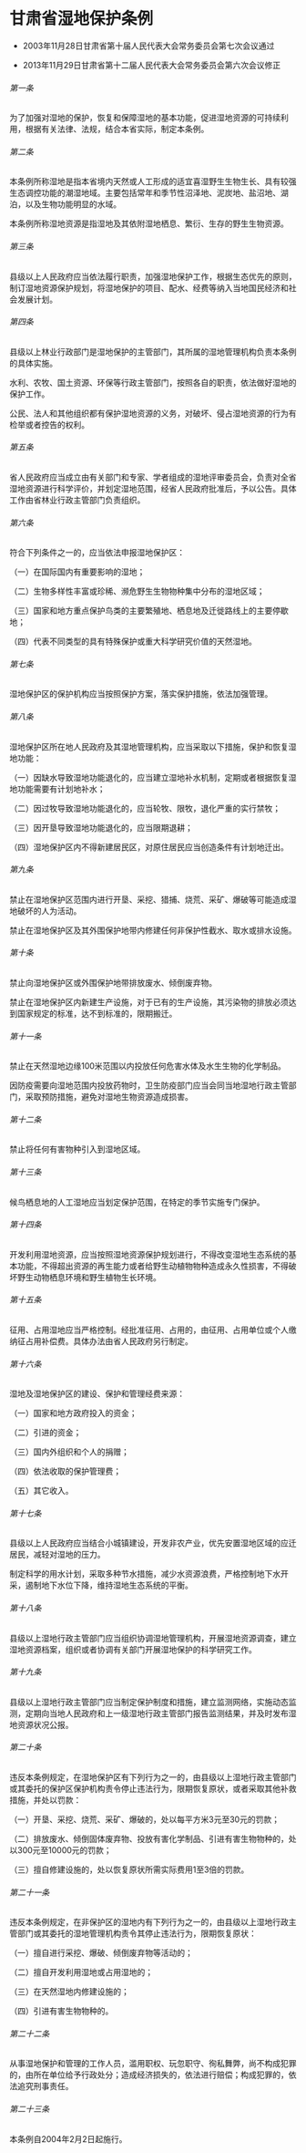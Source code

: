# 甘肃省湿地保护条例

- 2003年11月28日甘肃省第十届人民代表大会常务委员会第七次会议通过

- 2013年11月29日甘肃省第十二届人民代表大会常务委员会第六次会议修正

<!-- INFO END -->

###### 第一条

为了加强对湿地的保护，恢复和保障湿地的基本功能，促进湿地资源的可持续利用，根据有关法律、法规，结合本省实际，制定本条例。

###### 第二条

本条例所称湿地是指本省境内天然或人工形成的适宜喜湿野生生物生长、具有较强生态调控功能的潮湿地域。主要包括常年和季节性沼泽地、泥炭地、盐沼地、湖泊，以及生物功能明显的水域。

本条例所称湿地资源是指湿地及其依附湿地栖息、繁衍、生存的野生生物资源。

###### 第三条

县级以上人民政府应当依法履行职责，加强湿地保护工作，根据生态优先的原则，制订湿地资源保护规划，将湿地保护的项目、配水、经费等纳入当地国民经济和社会发展计划。

###### 第四条

县级以上林业行政部门是湿地保护的主管部门，其所属的湿地管理机构负责本条例的具体实施。

水利、农牧、国土资源、环保等行政主管部门，按照各自的职责，依法做好湿地的保护工作。

公民、法人和其他组织都有保护湿地资源的义务，对破坏、侵占湿地资源的行为有检举或者控告的权利。

###### 第五条

省人民政府应当成立由有关部门和专家、学者组成的湿地评审委员会，负责对全省湿地资源进行科学评价，并划定湿地范围，经省人民政府批准后，予以公告。具体工作由省林业行政主管部门负责组织。

###### 第六条

符合下列条件之一的，应当依法申报湿地保护区：

（一）在国际国内有重要影响的湿地；

（二）生物多样性丰富或珍稀、濒危野生生物物种集中分布的湿地区域；

（三）国家和地方重点保护鸟类的主要繁殖地、栖息地及迁徙路线上的主要停歇地；

（四）代表不同类型的具有特殊保护或重大科学研究价值的天然湿地。

###### 第七条

湿地保护区的保护机构应当按照保护方案，落实保护措施，依法加强管理。

###### 第八条

湿地保护区所在地人民政府及其湿地管理机构，应当采取以下措施，保护和恢复湿地功能：

（一）因缺水导致湿地功能退化的，应当建立湿地补水机制，定期或者根据恢复湿地功能需要有计划地补水；

（二）因过牧导致湿地功能退化的，应当轮牧、限牧，退化严重的实行禁牧；

（三）因开垦导致湿地功能退化的，应当限期退耕；

（四）湿地保护区内不得新建居民区，对原住居民应当创造条件有计划地迁出。

###### 第九条

禁止在湿地保护区范围内进行开垦、采挖、猎捕、烧荒、采矿、爆破等可能造成湿地破坏的人为活动。

禁止在湿地保护区及其外围保护地带内修建任何非保护性截水、取水或排水设施。

###### 第十条

禁止向湿地保护区或外围保护地带排放废水、倾倒废弃物。

禁止在湿地保护区内新建生产设施，对于已有的生产设施，其污染物的排放必须达到国家规定的标准，达不到标准的，限期搬迁。

###### 第十一条

禁止在天然湿地边缘100米范围以内投放任何危害水体及水生生物的化学制品。

因防疫需要向湿地范围内投放药物时，卫生防疫部门应当会同当地湿地行政主管部门，采取预防措施，避免对湿地生物资源造成损害。

###### 第十二条

禁止将任何有害物种引入到湿地区域。

###### 第十三条

候鸟栖息地的人工湿地应当划定保护范围，在特定的季节实施专门保护。

###### 第十四条

开发利用湿地资源，应当按照湿地资源保护规划进行，不得改变湿地生态系统的基本功能，不得超出资源的再生能力或者给野生动植物物种造成永久性损害，不得破坏野生动物栖息环境和野生植物生长环境。

###### 第十五条

征用、占用湿地应当严格控制。经批准征用、占用的，由征用、占用单位或个人缴纳征占用补偿费。具体办法由省人民政府另行制定。

###### 第十六条

湿地及湿地保护区的建设、保护和管理经费来源：

（一）国家和地方政府投入的资金；

（二）引进的资金；

（三）国内外组织和个人的捐赠；

（四）依法收取的保护管理费；

（五）其它收入。

###### 第十七条

县级以上人民政府应当结合小城镇建设，开发非农产业，优先安置湿地区域的应迁居民，减轻对湿地的压力。

制定科学的用水计划，采取多种节水措施，减少水资源浪费，严格控制地下水开采，遏制地下水位下降，维持湿地生态系统的平衡。

###### 第十八条

县级以上湿地行政主管部门应当组织协调湿地管理机构，开展湿地资源调查，建立湿地资源档案，组织或者协调有关部门开展湿地保护的科学研究工作。

###### 第十九条

县级以上湿地行政主管部门应当制定保护制度和措施，建立监测网络，实施动态监测，定期向当地人民政府和上一级湿地行政主管部门报告监测结果，并及时发布湿地资源状况公报。

###### 第二十条

违反本条例规定，在湿地保护区有下列行为之一的，由县级以上湿地行政主管部门或其委托的保护区保护机构责令停止违法行为，限期恢复原状，或者采取其他补救措施，并处以罚款：

（一）开垦、采挖、烧荒、采矿、爆破的，处以每平方米3元至30元的罚款；

（二）排放废水、倾倒固体废弃物、投放有害化学制品、引进有害生物物种的，处以300元至10000元的罚款；

（三）擅自修建设施的，处以恢复原状所需实际费用1至3倍的罚款。

###### 第二十一条

违反本条例规定，在非保护区的湿地内有下列行为之一的，由县级以上湿地行政主管部门或其委托的湿地管理机构责令其停止违法行为，限期恢复原状：

（一）擅自进行采挖、爆破、倾倒废弃物等活动的；

（二）擅自开发利用湿地或占用湿地的；

（三）在天然湿地内修建设施的；

（四）引进有害生物物种的。

###### 第二十二条

从事湿地保护和管理的工作人员，滥用职权、玩忽职守、徇私舞弊，尚不构成犯罪的，由所在单位给予行政处分；造成经济损失的，依法进行赔偿；构成犯罪的，依法追究刑事责任。

###### 第二十三条

本条例自2004年2月2日起施行。
